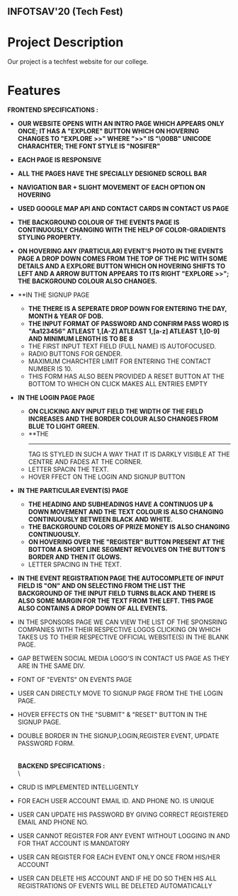 ## INFOTSAV'20 (Tech Fest)
# Project Description

Our project is a techfest website for our college.

# Features
**FRONTEND SPECIFICATIONS :**

* **OUR WEBSITE OPENS WITH AN INTRO PAGE WHICH APPEARS ONLY ONCE; IT HAS A "EXPLORE" BUTTON WHICH ON HOVERING CHANGES TO "EXPLORE >>" WHERE ">>" IS "\00BB" UNICODE CHARACHTER; THE FONT STYLE IS "NOSIFER"** 
* **EACH PAGE IS RESPONSIVE**
* **ALL THE PAGES HAVE THE SPECIALLY DESIGNED SCROLL BAR**
* **NAVIGATION BAR + SLIGHT MOVEMENT OF EACH OPTION ON HOVERING**
* **USED GOOGLE MAP API AND CONTACT CARDS IN CONTACT US PAGE**
* **THE BACKGROUND COLOUR OF THE EVENTS PAGE IS CONTINUOUSLY CHANGING WITH THE HELP OF COLOR-GRADIENTS STYLING PROPERTY.**
* **ON HOVERING ANY (PARTICULAR) EVENT'S PHOTO IN THE EVENTS PAGE A DROP DOWN COMES FROM THE TOP OF THE PIC WITH SOME DETAILS AND A EXPLORE BUTTON WHICH ON HOVERING SHIFTS TO LEFT AND A ARROW BUTTON APPEARS TO ITS RIGHT "EXPLORE >>"; THE BACKGROUND COLOUR ALSO CHANGES.**

* **IN THE SIGNUP PAGE 
    * **THE THERE IS A SEPERATE DROP DOWN FOR ENTERING THE DAY, MONTH & YEAR OF DOB.**
     * **THE INPUT FORMAT OF PASSWORD AND CONFIRM PASS WORD IS "Aa123456" ATLEAST 1,[A-Z] ATLEAST 1,[a-z] ATLEAST 1,[0-9] AND MINIMUM LENGTH IS TO BE 8**
    * THE FIRST INPUT TEXT FIELD (FULL NAME) IS AUTOFOCUSED.
    * RADIO BUTTONS FOR GENDER.
    * MAXIMUM CHARCHTER LIMIT FOR ENTERING THE CONTACT NUMBER IS 10.
    * THIS FORM HAS ALSO BEEN PROVIDED A RESET BUTTON AT THE BOTTOM TO WHICH ON CLICK MAKES ALL ENTRIES EMPTY
    
* **IN THE LOGIN PAGE PAGE**
    * **ON CLICKING ANY INPUT FIELD THE WIDTH OF THE FIELD INCREASES AND THE BORDER COLOUR ALSO CHANGES FROM BLUE TO LIGHT GREEN.**
    * **THE <hr> TAG IS STYLED IN SUCH A WAY THAT IT IS DARKLY VISIBLE AT THE CENTRE AND FADES AT THE CORNER. 
    * LETTER SPACIN THE TEXT.
    * HOVER FFECT ON THE LOGIN AND SIGNUP BUTTON
    
* **IN THE PARTICULAR EVENT(S) PAGE** 
    * **THE HEADING AND SUBHEADINGS HAVE A CONTINUOS UP & DOWN MOVEMENT AND THE TEXT COLOUR IS ALSO CHANGING CONTINUOUSLY BETWEEN BLACK AND WHITE.**
    * **THE BACKGROUND COLORS OF PRIZE MONEY IS ALSO CHANGING CONTINUOUSLY.**
    * **ON HOVERING OVER THE "REGISTER" BUTTON PRESENT AT THE BOTTOM A SHORT LINE SEGMENT REVOLVES ON THE BUTTON'S BORDER AND THEN IT GLOWS.**
    * LETTER SPACING IN THE TEXT.
    
* **IN THE EVENT REGISTRATION PAGE THE AUTOCOMPLETE OF INPUT FIELD IS "ON" AND ON SELECTING FROM THE LIST THE BACKGROUND OF THE INPUT FIELD TURNS BLACK AND THERE IS ALSO SOME MARGIN FOR THE TEXT FROM THE LEFT. THIS PAGE ALSO CONTAINS A DROP DOWN OF ALL EVENTS.**

* IN THE SPONSORS PAGE WE CAN VIEW THE LIST OF THE SPONSRING COMPANIES WITH THEIR RESPECTIVE LOGOS CLICKING ON WHICH TAKES US TO THEIR RESPECTIVE OFFICIAL WEBSITE(S) IN THE BLANK PAGE.
* GAP BETWEEN SOCIAL MEDIA LOGO'S IN CONTACT US PAGE AS THEY ARE IN THE SAME DIV.
* FONT OF "EVENTS" ON EVENTS PAGE
* USER CAN DIRECTLY MOVE TO SIGNUP PAGE FROM THE THE LOGIN PAGE.
* HOVER EFFECTS ON THE "SUBMIT" & "RESET" BUTTON IN THE SIGNUP PAGE.
* DOUBLE BORDER IN THE SIGNUP,LOGIN,REGISTER EVENT, UPDATE PASSWORD FORM.
\
\
\
**BACKEND SPECIFICATIONS :**\
\
* CRUD IS IMPLEMENTED INTELLIGENTLY
* FOR EACH USER ACCOUNT EMAIL ID. AND PHONE NO. IS UNIQUE
* USER CAN UPDATE HIS PASSWORD BY GIVING CORRECT REGISTERED EMAIL AND PHONE NO.
* USER CANNOT REGISTER FOR ANY EVENT WITHOUT LOGGING IN AND FOR THAT ACCOUNT IS MANDATORY
* USER CAN REGISTER FOR EACH EVENT ONLY ONCE FROM HIS/HER ACCOUNT
* USER CAN DELETE HIS ACCOUNT AND IF HE DO SO THEN HIS ALL REGISTRATIONS OF EVENTS WILL BE DELETED AUTOMATICALLY
